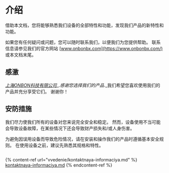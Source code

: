# 介绍

借助本文档，您将能够熟悉我们设备的全部特性和功能，发现我们产品的新特性和功能。

如果您有任何疑问或问题，您可以随时联系我们，以便我们为您提供帮助。 联系信息请参见我们的官方网站 [www.onbonbx.com](https://www.onbonbx.com/) 或本文档末尾。

## 感激

[_上海ONBON科技有限公司_](https://www.onbonbx.com/)_._感谢您选择我们的产品_._我们希望您喜欢使用我们的产品并充分享受它们。 谢谢你！

## 安防措施

我们尽力使我们所有的设备对您来说完全安全和稳定。 然而，设备使用不当可能会导致设备故障，在某些情况下还会导致财产损失和/或人身伤害。

为避免因误用设备而导致危险情况，请在安装和操作我们的产品时遵循基本安全规则。 在使用设备之前，建议先熟悉其规格和特性。

<img alt="" class="gitbook-drawing">

{% content-ref url="vvedenie/kontaktnaya-informaciya.md" %}
[kontaktnaya-informaciya.md](vvedenie/kontaktnaya-informaciya.md)
{% endcontent-ref %}
